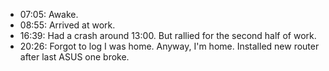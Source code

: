 - 07:05: Awake.
- 08:55: Arrived at work.
- 16:39: Had a crash around 13:00. But rallied for the second half of work.
- 20:26: Forgot to log I was home. Anyway, I'm home. Installed new router after last ASUS one broke.